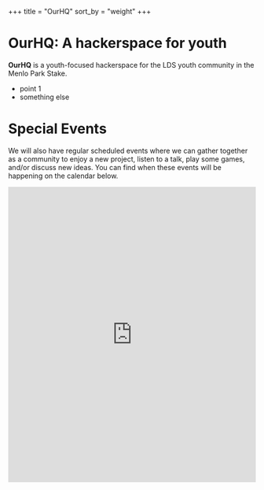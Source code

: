 +++
title = "OurHQ"
sort_by = "weight"
+++

# OurHQ: A hackerspace for youth

**OurHQ** is a youth-focused hackerspace for the LDS youth community in the
Menlo Park Stake.

- point 1
- something else

# Special Events

We will also have regular scheduled events where we can gather together as a
community to enjoy a new project, listen to a talk, play some games, and/or
discuss new ideas. You can find when these events will be happening on the
calendar below.

<iframe src="https://calendar.google.com/calendar/embed?src=eg31v5ssq087hdjoa5g775sr5g%40group.calendar.google.com&ctz=America%2FDenver" style="border: 0" width="100%" height="600" frameborder="0" scrolling="no"></iframe>

